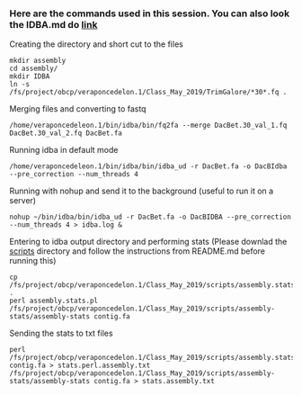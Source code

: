 ### Here are the commands used in this session. You can also look the IDBA.md do [link](https://github.com/avera1988/Genome_Assembly_lecture/blob/master/Doc/IDBA.md)

Creating the directory and short cut to the files

```console
mkdir assembly
cd assembly/
mkdir IDBA
ln -s /fs/project/obcp/veraponcedelon.1/Class_May_2019/TrimGalore/*30*.fq .
```
Merging files and converting to fastq

```console
/home/veraponcedeleon.1/bin/idba/bin/fq2fa --merge DacBet.30_val_1.fq DacBet.30_val_2.fq DacBet.fa
```

Running idba in default mode

```console
/home/veraponcedeleon.1/bin/idba/bin/idba_ud -r DacBet.fa -o DacBIdba --pre_correction --num_threads 4
```

Running with nohup and send it to the background (useful to run it on a server)

```console
nohup ~/bin/idba/bin/idba_ud -r DacBet.fa -o DacBIDBA --pre_correction --num_threads 4 > idba.log &
````

Entering to idba output directory and performing stats (Please downlad the [scripts](https://github.com/avera1988/Genome_Assembly_lecture/tree/master/Scripts) directory and follow the instructions from README.md before running this)

```console
cp /fs/project/obcp/veraponcedelon.1/Class_May_2019/scripts/assembly.stats.pl .
perl assembly.stats.pl
/fs/project/obcp/veraponcedelon.1/Class_May_2019/scripts/assembly-stats/assembly-stats contig.fa
```

Sending the stats to txt files

```console
perl /fs/project/obcp/veraponcedelon.1/Class_May_2019/scripts/assembly.stats.pl contig.fa > stats.perl.assembly.txt
/fs/project/obcp/veraponcedelon.1/Class_May_2019/scripts/assembly-stats/assembly-stats contig.fa > stats.assembly.txt
```
